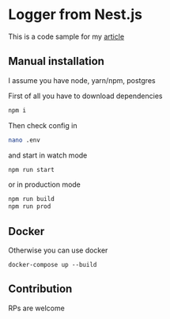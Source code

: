 # Logger from Nest.js

This is a code sample for my [article](https://trejgun.github.io/articles/logger-for-nestjs)


## Manual installation

I assume you have node, yarn/npm, postgres

First of all you have to download dependencies

```bash
npm i
```

Then check config in
```bash
nano .env
```

and start in watch mode
```bash
npm run start
```

or in production mode
```bash
npm run build
npm run prod
```

## Docker

Otherwise you can use docker

```shell script
docker-compose up --build
```

## Contribution

RPs are welcome
